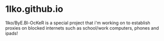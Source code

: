 # 1lko.github.io
1lko/ByE.Bl-OcKeR is a special project that i'm working on to establish proxies on blocked internets such as school/work computers, phones and ipads!

